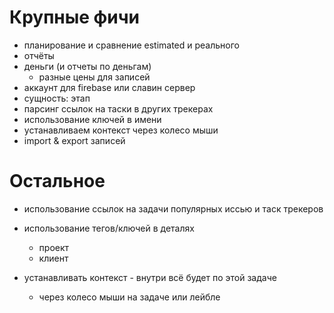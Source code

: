 # Крупные фичи

- планирование и сравнение estimated и реального
- отчёты
- деньги (и отчеты по деньгам)
  - разные цены для записей
- аккаунт для firebase или славин сервер
- сущность: этап
- парсинг ссылок на таски в других трекерах
- использование ключей в имени
- устанавливаем контекст через колесо мыши
- import & export записей

# Остальное

- использование ссылок на задачи популярных иссью и таск трекеров
- использование тегов/ключей в деталях
  - проект
  - клиент

- устанавливать контекст - внутри всё будет по этой задаче
  - через колесо мыши на задаче или лейбле
